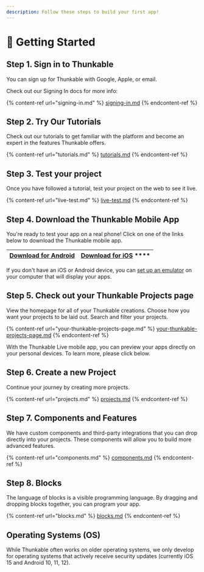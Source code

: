 ```yaml
---
description: Follow these steps to build your first app!
---
```


# 👶 Getting Started

## Step 1. Sign in to Thunkable

You can sign up for Thunkable with Google, Apple, or email.

Check out our Signing In docs for more info:

{% content-ref url="signing-in.md" %}
[signing-in.md](signing-in.md)
{% endcontent-ref %}

## **Step 2. Try Our Tutorials**

Check out our tutorials to get familiar with the platform and become an expert in the features Thunkable offers.&#x20;

{% content-ref url="tutorials.md" %}
[tutorials.md](tutorials.md)
{% endcontent-ref %}

## Step 3. Test your project

Once you have followed a tutorial, test your project on the web to see it live.&#x20;

{% content-ref url="live-test.md" %}
[live-test.md](live-test.md)
{% endcontent-ref %}

## **Step 4.** **Download the Thunkable Mobile App**

You're ready to test your app on a real phone! Click on one of the links below to download the Thunkable mobile app.

| [**Download for Android**](https://play.google.com/store/apps/details?id=com.thunkable.live) | [**Download for iOS**](http://appstore.com/thunkablelive)      ****       |
| :------------------------------------------------------------------------------------------: | :-----------------------------------------------------------------------: |

If you don't have an iOS or Android device, you can [set up an emulator](emulators.md) on your computer that will display your apps.

## Step 5. Check out your Thunkable Projects page

View the homepage for all of your Thunkable creations. Choose how you want your projects to be laid out. Search and filter your projects.

{% content-ref url="your-thunkable-projects-page.md" %}
[your-thunkable-projects-page.md](your-thunkable-projects-page.md)
{% endcontent-ref %}

With the Thunkable Live mobile app, you can preview your apps directly on your personal devices. To learn more, please click below.&#x20;

## Step 6. Create a new Project

Continue your journey by creating more projects.

{% content-ref url="projects.md" %}
[projects.md](projects.md)
{% endcontent-ref %}

## Step 7. Components and Features

We have custom components and third-party integrations that you can drop directly into your projects. These components will allow you to build more advanced features. &#x20;

{% content-ref url="components.md" %}
[components.md](components.md)
{% endcontent-ref %}

## Step 8. Blocks

The language of blocks is a visible programming language. By dragging and dropping blocks together, you can program your app.&#x20;

{% content-ref url="blocks.md" %}
[blocks.md](blocks.md)
{% endcontent-ref %}

## Operating Systems (OS)&#x20;

While Thunkable often works on older operating systems, we only develop for operating systems that actively receive security updates (currently iOS 15 and Android 10, 11, 12).
